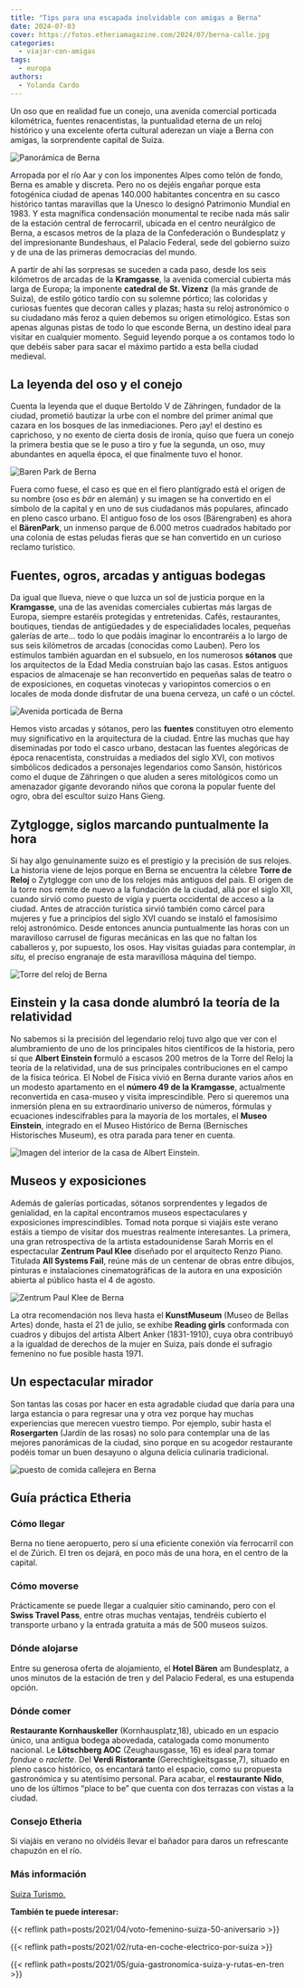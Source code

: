 ```yaml
---
title: "Tips para una escapada inolvidable con amigas a Berna"
date: 2024-07-03
cover: https://fotos.etheriamagazine.com/2024/07/berna-calle.jpg
categories: 
  - viajar-con-amigas
tags: 
  - europa
authors: 
  - Yolanda Cardo
---
```


Un oso que en realidad fue un conejo, una avenida comercial porticada kilométrica, 
fuentes renacentistas, la puntualidad eterna de un reloj histórico y una excelente 
oferta cultural aderezan un viaje a Berna con amigas, la sorprendente capital de Suiza. 

![Panorámica de Berna](https://fotos.etheriamagazine.com/2024/07/Panoramica-de-Berna.jpg "Panorámica de Berna abrazada por el río Aar. © Bern Welcome.")

Arropada por el río Aar y con los imponentes Alpes como telón de fondo, Berna es amable 
y discreta. Pero no os dejéis engañar porque esta fotogénica ciudad de apenas 140.000 
habitantes concentra en su casco histórico tantas maravillas que la Unesco lo designó 
Patrimonio Mundial en 1983. Y esta magnífica condensación monumental te recibe nada más 
salir de la estación central de ferrocarril, ubicada en el centro neurálgico de Berna, a 
escasos metros de la plaza de la Confederación o Bundesplatz y del impresionante 
Bundeshaus, el Palacio Federal, sede del gobierno suizo y de una de las primeras 
democracias del mundo. 

A partir de ahí las sorpresas se suceden a cada paso, desde los seis kilómetros de 
arcadas de la **Kramgasse**, la avenida comercial cubierta más larga de Europa; la 
imponente **catedral de St. Vizenz** (la más grande de Suiza), de estilo gótico tardío 
con su solemne pórtico; las coloridas y curiosas fuentes que decoran calles y plazas; 
hasta su reloj astronómico o su ciudadano más feroz a quien debemos su origen 
etimológico. Estas son apenas algunas pistas de todo lo que esconde Berna, un destino 
ideal para visitar en cualquier momento. Seguid leyendo porque a os contamos todo lo que 
debéis saber para sacar el máximo partido a esta bella ciudad medieval. 

## La leyenda del oso y el conejo

Cuenta la leyenda que el duque Bertoldo V de Zähringen, fundador de la ciudad, prometió 
bautizar la urbe con el nombre del primer animal que cazara en los bosques de las 
inmediaciones. Pero ¡ay! el destino es caprichoso, y no exento de cierta dosis de 
ironía, quiso que fuera un conejo la primera bestia que se le puso a tiro y fue la 
segunda, un oso, muy abundantes en aquella época, el que finalmente tuvo el honor. 

![Baren Park de Berna](https://fotos.etheriamagazine.com/2024/07/Berna-BarenPark.jpg "El popular BarenPark se ubica a orillas del río Aar, frente al casco histórico de Berna. © Bern Welcome")

Fuera como fuese, el caso es que en el fiero plantígrado está el origen de su nombre 
(oso es _bär_ en alemán) y su imagen se ha convertido en el símbolo de la capital y en 
uno de sus ciudadanos más populares, afincado en pleno casco urbano. El antiguo foso de 
los osos (Bärengraben) es ahora el **BärenPark**, un inmenso parque de 6.000 metros 
cuadrados habitado por una colonia de estas peludas fieras que se han convertido en un 
curioso reclamo turístico. 

## Fuentes, ogros, arcadas y antiguas bodegas

Da igual que llueva, nieve o que luzca un sol de justicia porque en la **Kramgasse**, 
una de las avenidas comerciales cubiertas más largas de Europa, siempre estaréis 
protegidas y entretenidas. Cafés, restaurantes, boutiques, tiendas de antigüedades y de 
especialidades locales, pequeñas galerías de arte… todo lo que podáis imaginar lo 
encontraréis a lo largo de sus seis kilómetros de arcadas (conocidas como Lauben). Pero 
los estímulos también aguardan en el subsuelo, en los numerosos **sótanos** que los 
arquitectos de la Edad Media construían bajo las casas. Estos antiguos espacios de 
almacenaje se han reconvertido en pequeñas salas de teatro o de exposiciones, en 
coquetas vinotecas y variopintos comercios o en locales de moda donde disfrutar de una 
buena cerveza, un café o un cóctel. 

![Avenida porticada de Berna](https://fotos.etheriamagazine.com/2024/07/Berna-avenida-porticada.jpg "En Berna se encuentra la avenida comercial porticada más larga de Europa. © Bern Welcome.")

Hemos visto arcadas y sótanos, pero las **fuentes** constituyen otro elemento muy 
significativo en la arquitectura de la ciudad. Entre las muchas que hay diseminadas por 
todo el casco urbano, destacan las fuentes alegóricas de época renacentista, construidas 
a mediados del siglo XVI, con motivos simbólicos dedicados a personajes legendarios como 
Sansón, históricos como el duque de Zähringen o que aluden a seres mitológicos como un 
amenazador gigante devorando niños que corona la popular fuente del ogro, obra del 
escultor suizo Hans Gieng. 

## Zytglogge, siglos marcando puntualmente la hora

Si hay algo genuinamente suizo es el prestigio y la precisión de sus relojes. La 
historia viene de lejos porque en Berna se encuentra la célebre **Torre de Reloj** o 
Zytglogge con uno de los relojes más antiguos del país. El origen de la torre nos remite 
de nuevo a la fundación de la ciudad, allá por el siglo XII, cuando sirvió como puesto 
de vigía y puerta occidental de acceso a la ciudad. Antes de atracción turística sirvió 
también como cárcel para mujeres y fue a principios del siglo XVI cuando se instaló el 
famosísimo reloj astronómico. Desde entonces anuncia puntualmente las horas con un 
maravilloso carrusel de figuras mecánicas en las que no faltan los caballeros y, por 
supuesto, los osos. Hay visitas guiadas para contemplar, _in situ,_ el preciso engranaje 
de esta maravillosa máquina del tiempo. 

![Torre del reloj de Berna](https://fotos.etheriamagazine.com/2024/07/Berna-Torre-del-Reloj.jpg "La famosa Torre del Reloj de la capital suiza. © Bern Welcome.")

## Einstein y la casa donde alumbró la teoría de la relatividad

No sabemos si la precisión del legendario reloj tuvo algo que ver con el alumbramiento 
de uno de los principales hitos científicos de la historia, pero sí que **Albert 
Einstein f**ormuló a escasos 200 metros de la Torre del Reloj la teoría de la 
relatividad, una de sus principales contribuciones en el campo de la física teórica. El 
Nobel de Física vivió en Berna durante varios años en un modesto apartamento en el 
**número 49 de la Kramgasse**, actualmente reconvertida en casa-museo y visita 
imprescindible. Pero si queremos una inmersión plena en su extraordinario universo de 
números, fórmulas y ecuaciones indescifrables para la mayoría de los mortales, el 
**Museo Einstein**, integrado en el Museo Histórico de Berna (Bernisches Historisches 
Museum), es otra parada para tener en cuenta. 

![Imagen del interior de la casa de Albert Einstein.](https://fotos.etheriamagazine.com/2024/07/Berna-casa-Albert-Einstein.jpg "Imagen del interior de la casa de Albert Einstein. © Bern Welcome.")

## Museos y exposiciones

Además de galerías porticadas, sótanos sorprendentes y legados de genialidad, en la 
capital encontramos museos espectaculares y exposiciones imprescindibles. Tomad nota 
porque si viajáis este verano estáis a tiempo de visitar dos muestras realmente 
interesantes. La primera, una gran retrospectiva de la artista estadounidense Sarah 
Morris en el espectacular **Zentrum Paul Klee** diseñado por el arquitecto Renzo Piano. 
Titulada **All Systems Fail**, reúne más de un centenar de obras entre dibujos, pinturas 
e instalaciones cinematográficas de la autora en una exposición abierta al público hasta 
el 4 de agosto. 

![Zentrum Paul Klee de Berna](https://fotos.etheriamagazine.com/2024/07/berna-Zentrum-Paul-Klee.jpg "El Zentrum Paul Klee, diseñado por Renzo Piano, alberga exposiciones temporales y salvaguarda gran parte de la obra del artista suizo. © Bern Welcome.")

La otra recomendación nos lleva hasta el **KunstMuseum** (Museo de Bellas Artes) donde, 
hasta el 21 de julio, se exhibe **Reading girls** conformada con cuadros y dibujos del 
artista Albert Anker (1831-1910), cuya obra contribuyó a la igualdad de derechos de la 
mujer en Suiza, país donde el sufragio femenino no fue posible hasta 1971. 

## Un espectacular mirador

Son tantas las cosas por hacer en esta agradable ciudad que daría para una larga 
estancia o para regresar una y otra vez porque hay muchas experiencias que merecen 
vuestro tiempo. Por ejemplo, subir hasta el **Rosergarten** (Jardín de las rosas) no 
solo para contemplar una de las mejores panorámicas de la ciudad, sino porque en su 
acogedor restaurante podéis tomar un buen desayuno o alguna delicia culinaria 
tradicional. 

![puesto de comida callejera en Berna](https://fotos.etheriamagazine.com/2024/07/berna-calle.jpg "La capital suiza es perfecta para una escapada en cualaquier momento del año. © Bern Welcome.")

## Guía práctica Etheria

### Cómo llegar

Berna no tiene aeropuerto, pero sí una eficiente conexión vía ferrocarril con el de 
Zúrich. El tren os dejará, en poco más de una hora, en el centro de la capital. 

### Cómo moverse

Prácticamente se puede llegar a cualquier sitio caminando, pero con el **Swiss Travel 
Pass**, entre otras muchas ventajas, tendréis cubierto el transporte urbano y la entrada 
gratuita a más de 500 museos suizos. 

### Dónde alojarse

Entre su generosa oferta de alojamiento, el **Hotel Bären** am Bundesplatz, a unos 
minutos de la estación de tren y del Palacio Federal, es una estupenda opción. 

### Dónde comer

**Restaurante Kornhauskeller** (Kornhausplatz,18), ubicado en un espacio único, una 
antigua bodega abovedada, catalogada como monumento nacional. Le **Lötschberg AOC** 
(Zeughausgasse, 16) es ideal para tomar _fondue_ o _raclette_. Del **Verdi Ristorante** 
(Gerechtigkeitsgasse,7), situado en pleno casco histórico, os encantará tanto el 
espacio, como su propuesta gastronómica y su atentísimo personal. Para acabar, el 
**restaurante Nido**, uno de los últimos “place to be” que cuenta con dos terrazas con 
vistas a la ciudad. 

### Consejo Etheria

Si viajáis en verano no olvidéis llevar el bañador para daros un refrescante chapuzón en 
el río. 

### Más información

[Suiza Turismo.](https://www.myswitzerland.com/es-es/) 

**También te puede interesar:** 

{{< reflink path=posts/2021/04/voto-femenino-suiza-50-aniversario >}} 

{{< reflink path=posts/2021/02/ruta-en-coche-electrico-por-suiza >}} 

{{< reflink path=posts/2021/05/guia-gastronomica-suiza-y-rutas-en-tren >}}
